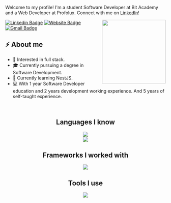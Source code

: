 Welcome to my profile! I'm a student Software Developer at Bit Academy and a Web Developer at Profolux. Connect with me on [LinkedIn](https://www.linkedin.com/in/zep-heijmans-11a080201/)!

<img align='right' src='https://64.media.tumblr.com/tumblr_lkuawqNwOp1qhfyv3o1_400.gif' width='200"'>

[![Linkedin Badge](https://img.shields.io/badge/ZepHeijmans-blue?style=flat-square&logo=Linkedin&logoColor=white&link=https://www.linkedin.com/in/zep-heijmans-11a080201/)](https://www.linkedin.com/in/zep-heijmans-11a080201/)
[![Website Badge](https://img.shields.io/badge/zepheijmans-e34f26?style=flat-square&logo=HTML5&logoColor=white&link=https://zepheijmans.nl/)](https://zepheijmans.nl/)
[![Gmail Badge](https://img.shields.io/badge/heijmanszep@gmail.com-d14836?style=flat-square&logo=Gmail&logoColor=white&link=mailto:heijmanszep@gmail.com)](mailto:heijmanszep@gmail.com)

## ⚡ About me
- 🧐 Interested in full stack.
- 🎓 Currently pursuing a degree in Software Development.
- 🌱 Currently learning NestJS.
- 💻 With 1 year Software Developer education and 2 years development working experience. And 5 years of self-taught experience.

&nbsp;

<div align="center">
  <h2>Languages I know</h2>
  <a href="https://skillicons.dev">
      <img src="https://skillicons.dev/icons?i=typescript,javascript,nodejs,php,py,html,scss,css,bash,cs,java,lua&theme=dark&perline=6" />
  </a>
</div>

<div align="center">
  <a href="https://skillicons.dev">
      <img src="https://skillicons.dev/icons?i=mysql,postgresql,mongodb&theme=dark&perline=3" />
  </a>
</div>

<div align="center">
  <h2>Frameworks I worked with</h2>
  <a href="https://skillicons.dev">
      <img src="https://skillicons.dev/icons?i=react,nextjs,nestjs,laravel,jquery,tailwind,bootstrap&theme=dark&perline=7" />
  </a>
</div>

<div align="center">
  <h2>Tools I use</h2>
  <a href="https://skillicons.dev">
      <img src="https://skillicons.dev/icons?i=vscode,linux,git,github,gitlab,nginx,tauri&theme=dark&perline=7" />
  </a>
</div>

<!--
### Have worked in

<div>
  <img src="https://shields.io/badge/react-00B5E2?logo=react&logoColor=white&style=for-the-badge" alt="React">
  <img src="https://shields.io/badge/Next.js-000000?logo=next.js&logoColor=white&style=for-the-badge" alt="Next.js">
  <img src="https://shields.io/badge/TypeScript-blue?logo=typescript&logoColor=white&style=for-the-badge" alt="TypeScript">
  <img src="https://shields.io/badge/Nest.js-red?logo=nestjs&logoColor=white&style=for-the-badge" alt="Nest.js">
  <img src="https://shields.io/badge/Node.js-339933?logo=node.js&logoColor=white&style=for-the-badge" alt="Node.js">
  <img src="https://shields.io/badge/JavaScript-F7DF1E?logo=javascript&logoColor=white&style=for-the-badge" alt="JavaScript">
  <img src="https://shields.io/badge/jQuery-0769AD?logo=jquery&logoColor=white&style=for-the-badge" alt="jQuery">
  <img src="https://shields.io/badge/PHP-777BB4?logo=php&logoColor=white&style=for-the-badge" alt="PHP">
  <img src="https://shields.io/badge/Laravel-FF2D20?logo=laravel&logoColor=white&style=for-the-badge" alt="Laravel">
  <img src="https://img.shields.io/badge/C%23-239120?logo=c-sharp&logoColor=white&style=for-the-badge" alt="C#">
  <img src="https://img.shields.io/badge/Python-3776AB?logo=python&logoColor=white&style=for-the-badge" alt="Python">
  <img src="https://shields.io/badge/HTML5-E34F26?logo=html5&logoColor=white&style=for-the-badge" alt="HTML5">
  <img src="https://shields.io/badge/Lua-blue?logo=lua&logoColor=white&style=for-the-badge" alt="Lua">
  <img src="https://shields.io/badge/PostgreSQL-4169E1?logo=postgresql&logoColor=white&style=for-the-badge" alt="PostgreSQL"> 
  <img src="https://shields.io/badge/MySQL-4479A1?logo=mysql&logoColor=white&style=for-the-badge" alt="MySQL">
  <img src="https://shields.io/badge/MongoDB-47A248?logo=mongodb&logoColor=white&style=for-the-badge" alt="MongoDB">
  <img src="https://shields.io/badge/Bootstrap-563D7C?logo=bootstrap&logoColor=white&style=for-the-badge" alt="Bootstrap">
  <img src="https://shields.io/badge/TailwindCSS-38B2AC?logo=tailwind-css&logoColor=white&style=for-the-badge" alt="TailwindCSS">
  <img src="https://shields.io/badge/CSS-1572B6?logo=css3&logoColor=white&style=for-the-badge" alt="CSS">
  <img src="https://shields.io/badge/Sass-CC6699?logo=sass&logoColor=white&style=for-the-badge" alt="Sass">
</div>

### Things I code with
  
<div>
  <img src="https://img.shields.io/badge/Linux-FCC624?logo=linux&logoColor=black&style=for-the-badge" alt="Linux">
  <img src="https://img.shields.io/badge/Windows-0078D6?logo=windows&logoColor=white&style=for-the-badge" alt="Windows">
  <img src="https://shields.io/badge/Firefox-FF7139?logo=firefox&logoColor=white&style=for-the-badge" alt="Firefox">
  <img src="https://shields.io/badge/Firefox_Developer_Edition-00B8F6?logo=firefox-browser&logoColor=white&style=for-the-badge" alt="Firefox Developer Edition">
  <img src="https://shields.io/badge/Brave-FB542B?logo=brave&logoColor=white&style=for-the-badge" alt="Brave Browser"> 
  <img src="https://shields.io/badge/Visual_Studio_Code-007ACC?logo=visual-studio-code&logoColor=white&style=for-the-badge" alt="Visual Studio Code">
  <img src="https://shields.io/badge/Insomnia-5849BE?logo=insomnia&logoColor=white&style=for-the-badge" alt="Insomnia">
  <img src="https://shields.io/badge/Docker-2496ED?logo=docker&logoColor=white&style=for-the-badge" alt="Docker">
  <img src="https://shields.io/badge/npm-CB3837?logo=npm&logoColor=white&style=for-the-badge" alt="npm">
  <img src="https://shields.io/badge/Git-F05032?logo=git&logoColor=white&style=for-the-badge" alt="Git">
</div>
-->
